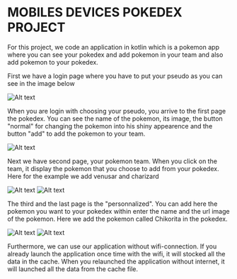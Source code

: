 
# MOBILES DEVICES POKEDEX  PROJECT 

For this project, we code an application in kotlin which is a pokemon app where you can see your pokedex and add pokemon in your team and also add pokemon to your pokedex. 


First we have a login page where you have to put your pseudo as you can see in the image below

![Alt text](LoginpagePokemonApp.png)

When you are login with choosing your pseudo, you arrive to the first page the pokedex. You can see the name of the pokemon, its image, the button "normal" for changing the pokemon into his shiny appearence and the button "add" to add the pokemon to your team.

![Alt text](PokedexpageApp.png)

Next we have second page, your pokemon team. When you click on the team, it display the pokemon that you choose to add from your pokedex. Here for the example we add venusar and charizard

![Alt text](Pokedexpokemonadd.png) ![Alt text](EquipepageApp.png)

The third and the last page is the "personnalized". You can add here the pokemon you want to your pokedex within enter the name and the url image of the pokemon. Here we add the pokemon called Chikorita in the pokedex. 

![Alt text](PersonnaliepageApp.png) ![Alt text](NewpokemonAdd.png)

Furthermore, we can use our application without wifi-connection. If you already launch the application once time with the wifi, it will stocked all the data in the cache. When you relaunched the application without internet, it will launched all the data from the cache file. 

